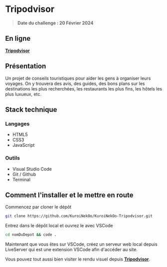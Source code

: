 # Tripodvisor

> <strong>Date du challenge : 20 Février 2024</strong>

## En ligne

<a href="https://kuroinekoo.github.io/KuroiNekOo-Tripodvisor/"><strong>Tripodvisor</strong></a>

## Présentation

Un projet de conseils touristiques pour aider les gens à organiser leurs voyages. On y trouvera des avis, des guides, des bons plans sur les destinations les plus recherchées, les restaurants les plus fins, les hôtels les plus luxueux, etc.

## Stack technique

### Langages

- HTML5
- CSS3
- JavaScript

### Outils

- Visual Studio Code
- Git / Github
- Terminal

## Comment l'installer et le mettre en route

Commencez par cloner le dépôt

```bash
git clone https://github.com/KuroiNekOo/KuroiNekOo-Tripodvisor.git
```

Entrez dans le dépôt local et ouvrez le avec VSCode

```bash
cd nomDuDepot && code .
```

Maintenant que vous êtes sur VSCode, créez un serveur web local depuis LiveServer qui est une extension VSCode afin d'accéder au site.

Vous pouvez tout aussi bien visiter le rendu visuel depuis <a href="https://kuroinekoo.github.io/KuroiNekOo-Tripodvisor/"><strong>Tripodvisor</strong></a>.

